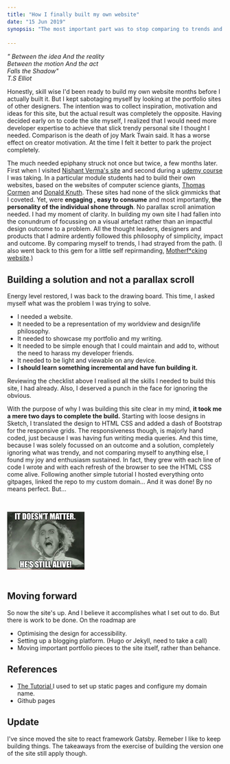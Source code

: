 ```yaml
---
title: "How I finally built my own website"
date: "15 Jun 2019"
synopsis: "The most important part was to stop comparing to trends and focus on what mattered"

---
```




*" Between the idea And the reality  
Between the motion And the act  
Falls the Shadow"  
T.S Elliot*

Honestly, skill wise I'd been ready to build my own website months before I actually built it. But I kept sabotaging myself by looking at the portfolio sites of other designers. The intention was to collect inspiration, motivation and ideas for this site, but the actual result was completely the opposite. Having decided early on to code the site myself, I realized that I would need more developer expertise to achieve that slick trendy personal site I thought I needed. Comparison is the death of joy Mark Twain said. It has a worse effect on creator motivation. At the time I felt it better to park the project completely.

The much needed epiphany struck not once but twice, a few months later. First when I visited <a href="https://www.nashvail.me/" target="_blank">Nishant Verma's site</a>
 and second during a <a href="https://www.appbrewery.co/p/the-complete-web-development-course" target="_blank">udemy course</a> I was taking. 
 In a particular module students had to build their own websites, based on the websites of computer science giants, <a href="https://www.cs.dartmouth.edu/~thc/" target="_blank">Thomas Cormen</a> and <a href="https://www-cs-faculty.stanford.edu/~knuth/" target="_blank">Donald Knuth</a>. 
 These sites had none of the slick gimmicks that I coveted. Yet, were __engaging
 , easy to consume__ and most importantly, __the personality of the individual shone through__. No parallax scroll animation needed. I had my moment of clarity. In building my own site I had fallen into the conundrum of focussing on a visual artefact rather than an impactful design outcome to a problem. All the thought leaders, designers and products that I admire ardently followed this philosophy of simplicity, impact and outcome. By comparing myself to trends, I had strayed from the path. (I also went back to this gem for a little self repirmanding, <a href="http://motherfuckingwebsite.com/" target="_blank">Motherf*cking website</a>.)

 
## Building a solution and not a parallax scroll  

Energy level restored, I was back to the drawing board. This time, I asked myself what was the problem I was trying to solve.  
- I needed a website.
- It needed to be a representation of my worldview and design/life philosophy.
- It needed to showcase my portfolio and my writing.
- It needed to be simple enough that I could maintain and add to, without the need to harass my developer friends.
- It needed to be light and viewable on any device.
- __I should learn something incremental and have fun building it.__  

Reviewing the checklist above I realised all the skills I needed to build this site, I had already. Also, I deserved a punch in the face for ignoring the obvious.


With the purpose of why I was building this site clear in my mind, __it took me a mere two days to complete the build.__ Starting with loose designs in Sketch, I translated the design to HTML CSS and added a dash of Bootstrap for the responsive grids. The responsiveness though, is majorly hand coded, just because I was having fun writing media queries. And this time, because I was solely focussed on an outcome and a solution, completely ignoring what was trendy, and not comparing myself to anything else, I found my joy and enthusiasm sustained. In fact, they grew with each line of code I wrote and with each refresh of the browser to see the HTML CSS come alive. Following another simple tutorial I hosted everything onto gitpages, linked the repo to my custom domain... And it was done! By no means perfect. But…   

<br/>

![itsalive](./ItsAlive.jpg)   
<br/>
    
  ## Moving forward
So now the site's up. And I believe it accomplishes what I set out to do. But there is work to be done. On the roadmap are
- Optimising the design for accessibility.
- Setting up a blogging platform. (Hugo or Jekyll, need to take a call)
- Moving important portfolio pieces to the site itself, rather than behance.  

## References
- <a href="https://learntocodewith.me/tutorials/github-pages/" target="_blank"> The Tutorial </a>I used to set up static pages and configure my domain name.
- Github pages

## Update
I've since moved the site to react framework Gatsby. Remeber I like to keep building things. The takeaways from the exercise of building the version one of the site still apply though.

